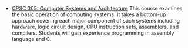 * [CPSC 305: Computer Systems and Architecture](http://cs.umw.edu/~finlayson/class/fall17/cpsc305/)
This course examines the basic operation of computing systems. It takes a bottom-up approach covering each major component of such systems including hardware, logic circuit design, CPU instruction sets, assemblers, and compilers. Students will gain experience programming in assembly language and C.
